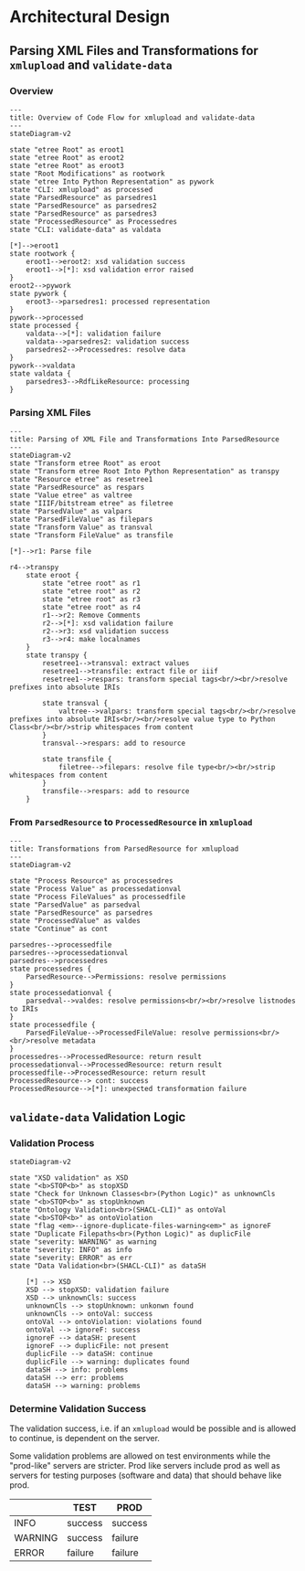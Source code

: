 # Architectural Design

## Parsing XML Files and Transformations for `xmlupload` and `validate-data`

### Overview

```mermaid
---
title: Overview of Code Flow for xmlupload and validate-data
---
stateDiagram-v2

state "etree Root" as eroot1
state "etree Root" as eroot2
state "etree Root" as eroot3
state "Root Modifications" as rootwork
state "etree Into Python Representation" as pywork
state "CLI: xmlupload" as processed
state "ParsedResource" as parsedres1
state "ParsedResource" as parsedres2
state "ParsedResource" as parsedres3
state "ProcessedResource" as Processedres
state "CLI: validate-data" as valdata

[*]-->eroot1
state rootwork {
    eroot1-->eroot2: xsd validation success
    eroot1-->[*]: xsd validation error raised
}
eroot2-->pywork
state pywork {
    eroot3-->parsedres1: processed representation
}
pywork-->processed
state processed {
    valdata-->[*]: validation failure
    valdata-->parsedres2: validation success
    parsedres2-->Processedres: resolve data
}
pywork-->valdata
state valdata {
    parsedres3-->RdfLikeResource: processing
}
```

### Parsing XML Files

<!-- markdownlint-disable MD013 -->

```mermaid
---
title: Parsing of XML File and Transformations Into ParsedResource
---
stateDiagram-v2
state "Transform etree Root" as eroot
state "Transform etree Root Into Python Representation" as transpy
state "Resource etree" as resetree1
state "ParsedResource" as respars
state "Value etree" as valtree
state "IIIF/bitstream etree" as filetree
state "ParsedValue" as valpars
state "ParsedFileValue" as filepars
state "Transform Value" as transval
state "Transform FileValue" as transfile

[*]-->r1: Parse file

r4-->transpy
    state eroot {
        state "etree root" as r1
        state "etree root" as r2
        state "etree root" as r3
        state "etree root" as r4
        r1-->r2: Remove Comments
        r2-->[*]: xsd validation failure
        r2-->r3: xsd validation success
        r3-->r4: make localnames
    }
    state transpy {
        resetree1-->transval: extract values
        resetree1-->transfile: extract file or iiif
        resetree1-->respars: transform special tags<br/><br/>resolve prefixes into absolute IRIs

        state transval {
            valtree-->valpars: transform special tags<br/><br/>resolve prefixes into absolute IRIs<br/><br/>resolve value type to Python Class<br/><br/>strip whitespaces from content
        }
        transval-->respars: add to resource

        state transfile {
            filetree-->filepars: resolve file type<br/><br/>strip whitespaces from content
        }
        transfile-->respars: add to resource
    }
```

<!-- markdownlint-enable MD013 -->


### From `ParsedResource` to `ProcessedResource` in `xmlupload`

```mermaid
---
title: Transformations from ParsedResource for xmlupload
---
stateDiagram-v2

state "Process Resource" as processedres
state "Process Value" as processedationval
state "Process FileValues" as processedfile
state "ParsedValue" as parsedval
state "ParsedResource" as parsedres
state "ProcessedValue" as valdes
state "Continue" as cont

parsedres-->processedfile
parsedres-->processedationval
parsedres-->processedres
state processedres {
    ParsedResource-->Permissions: resolve permissions
}
state processedationval {
    parsedval-->valdes: resolve permissions<br/><br/>resolve listnodes to IRIs
}
state processedfile {
    ParsedFileValue-->ProcessedFileValue: resolve permissions<br/><br/>resolve metadata
}
processedres-->ProcessedResource: return result
processedationval-->ProcessedResource: return result
processedfile-->ProcessedResource: return result
ProcessedResource--> cont: success
ProcessedResource-->[*]: unexpected transformation failure
```

## `validate-data` Validation Logic

### Validation Process

```mermaid
stateDiagram-v2

state "XSD validation" as XSD
state "<b>STOP<b>" as stopXSD
state "Check for Unknown Classes<br>(Python Logic)" as unknownCls
state "<b>STOP<b>" as stopUnknown
state "Ontology Validation<br>(SHACL-CLI)" as ontoVal
state "<b>STOP<b>" as ontoViolation
state "flag <em>--ignore-duplicate-files-warning<em>" as ignoreF
state "Duplicate Filepaths<br>(Python Logic)" as duplicFile
state "severity: WARNING" as warning
state "severity: INFO" as info
state "severity: ERROR" as err
state "Data Validation<br>(SHACL-CLI)" as dataSH

    [*] --> XSD
    XSD --> stopXSD: validation failure
    XSD --> unknownCls: success
    unknownCls --> stopUnknown: unkonwn found
    unknownCls --> ontoVal: success
    ontoVal --> ontoViolation: violations found
    ontoVal --> ignoreF: success
    ignoreF --> dataSH: present
    ignoreF --> duplicFile: not present
    duplicFile --> dataSH: continue
    duplicFile --> warning: duplicates found
    dataSH --> info: problems
    dataSH --> err: problems
    dataSH --> warning: problems
```

### Determine Validation Success

The validation success, i.e. if an `xmlupload` would be possible and is allowed to continue, is dependent on the server.

Some validation problems are allowed on test environments while the "prod-like" servers are stricter.
Prod like servers include prod as well as servers for testing purposes 
(software and data) that should behave like prod. 

|         | TEST    | PROD    |
|---------|---------|---------|
| INFO    | success | success |
| WARNING | success | failure |
| ERROR   | failure | failure |
